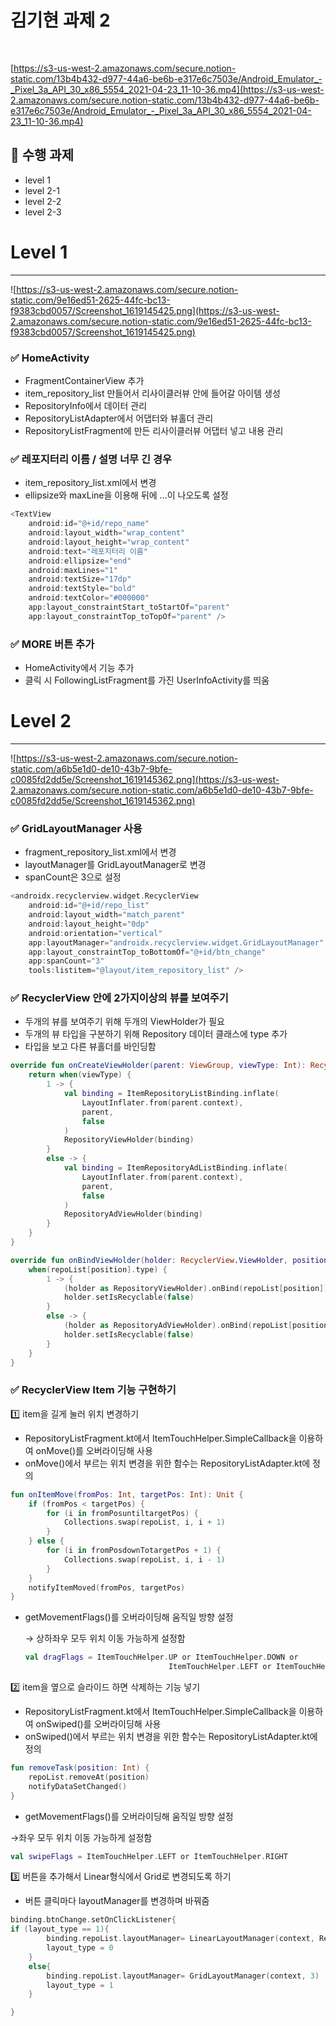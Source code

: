 # 김기현 과제 2
</br>

[https://s3-us-west-2.amazonaws.com/secure.notion-static.com/13b4b432-d977-44a6-be6b-e317e6c7503e/Android_Emulator_-_Pixel_3a_API_30_x86_5554_2021-04-23_11-10-36.mp4](https://s3-us-west-2.amazonaws.com/secure.notion-static.com/13b4b432-d977-44a6-be6b-e317e6c7503e/Android_Emulator_-_Pixel_3a_API_30_x86_5554_2021-04-23_11-10-36.mp4)

## 📌 수행 과제

- level 1
- level 2-1
- level 2-2
- level 2-3

# Level 1

---

![https://s3-us-west-2.amazonaws.com/secure.notion-static.com/9e16ed51-2625-44fc-bc13-f9383cbd0057/Screenshot_1619145425.png](https://s3-us-west-2.amazonaws.com/secure.notion-static.com/9e16ed51-2625-44fc-bc13-f9383cbd0057/Screenshot_1619145425.png)

### ✅ **HomeActivity**

- FragmentContainerView 추가
- item_repository_list 만들어서 리사이클러뷰 안에 들어갈 아이템 생성
- RepositoryInfo에서 데이터 관리
- RepositoryListAdapter에서 어댑터와 뷰홀더 관리
- RepositoryListFragment에 만든 리사이클러뷰 어댑터 넣고 내용 관리

### ✅ 레포지터리 이름 / 설명 너무 긴 경우

- item_repository_list.xml에서 변경
- ellipsize와 maxLine을 이용해 뒤에 ...이 나오도록 설정

```kotlin
<TextView
    android:id="@+id/repo_name"
    android:layout_width="wrap_content"
    android:layout_height="wrap_content"
    android:text="레포지터리 이름"
    android:ellipsize="end"
    android:maxLines="1"
    android:textSize="17dp"
    android:textStyle="bold"
    android:textColor="#000000"
    app:layout_constraintStart_toStartOf="parent"
    app:layout_constraintTop_toTopOf="parent" />
```

### ✅ MORE 버튼 추가

- HomeActivity에서 기능 추가
- 클릭 시 FollowingListFragment를 가진 UserInfoActivity를 띄움

# Level 2

---

![https://s3-us-west-2.amazonaws.com/secure.notion-static.com/a6b5e1d0-de10-43b7-9bfe-c0085fd2dd5e/Screenshot_1619145362.png](https://s3-us-west-2.amazonaws.com/secure.notion-static.com/a6b5e1d0-de10-43b7-9bfe-c0085fd2dd5e/Screenshot_1619145362.png)

### ✅ GridLayoutManager 사용

- fragment_repository_list.xml에서 변경
- layoutManager를 GridLayoutManager로 변경
- spanCount은 3으로 설정

```kotlin
<androidx.recyclerview.widget.RecyclerView
    android:id="@+id/repo_list"
    android:layout_width="match_parent"
    android:layout_height="0dp"
    android:orientation="vertical"
    app:layoutManager="androidx.recyclerview.widget.GridLayoutManager"
    app:layout_constraintTop_toBottomOf="@+id/btn_change"
    app:spanCount="3"
    tools:listitem="@layout/item_repository_list" />
```

### ✅ RecyclerView 안에 2가지이상의 뷰를 보여주기

- 두개의 뷰를 보여주기 위해 두개의 ViewHolder가 필요
- 두개의 뷰 타입을 구분하기 위해 Repository 데이터 클래스에 type 추가
- 타입을 보고 다른 뷰홀더를 바인딩함

```kotlin
override fun onCreateViewHolder(parent: ViewGroup, viewType: Int): RecyclerView.ViewHolder {
    return when(viewType) {
        1 -> {
            val binding = ItemRepositoryListBinding.inflate(
                LayoutInflater.from(parent.context),
                parent,
                false
            )
            RepositoryViewHolder(binding)
        }
        else -> {
            val binding = ItemRepositoryAdListBinding.inflate(
                LayoutInflater.from(parent.context),
                parent,
                false
            )
            RepositoryAdViewHolder(binding)
        }
    }
}
```

```kotlin
override fun onBindViewHolder(holder: RecyclerView.ViewHolder, position: Int) {
    when(repoList[position].type) {
        1 -> {
            (holder as RepositoryViewHolder).onBind(repoList[position])
            holder.setIsRecyclable(false)
        }
        else -> {
            (holder as RepositoryAdViewHolder).onBind(repoList[position])
            holder.setIsRecyclable(false)
        }
    }
}
```

### ✅ RecyclerView Item 기능 구현하기

1️⃣ item을 길게 눌러 위치 변경하기

- RepositoryListFragment.kt에서 ItemTouchHelper.SimpleCallback을 이용하여 onMove()를 오버라이딩해 사용
- onMove()에서 부르는 위치 변경을 위한 함수는 RepositoryListAdapter.kt에 정의

```kotlin
fun onItemMove(fromPos: Int, targetPos: Int): Unit {
    if (fromPos < targetPos) {
        for (i in fromPosuntiltargetPos) {
            Collections.swap(repoList, i, i + 1)
        }
    } else {
        for (i in fromPosdownTotargetPos + 1) {
            Collections.swap(repoList, i, i - 1)
        }
    }
    notifyItemMoved(fromPos, targetPos)
}
```

- getMovementFlags()를 오버라이딩해 움직일 방향 설정

    → 상하좌우 모두 위치 이동 가능하게 설정함

    ```kotlin
    val dragFlags = ItemTouchHelper.UP or ItemTouchHelper.DOWN or 
    								ItemTouchHelper.LEFT or ItemTouchHelper.RIGHT
    ```

2️⃣ item을 옆으로 슬라이드 하면 삭제하는 기능 넣기

- RepositoryListFragment.kt에서 ItemTouchHelper.SimpleCallback을 이용하여 onSwiped()를 오버라이딩해 사용
- onSwiped()에서 부르는 위치 변경을 위한 함수는 RepositoryListAdapter.kt에 정의

```kotlin
fun removeTask(position: Int) {
    repoList.removeAt(position)
    notifyDataSetChanged()
}
```

- getMovementFlags()를 오버라이딩해 움직일 방향 설정

→좌우 모두 위치 이동 가능하게 설정함

```kotlin
val swipeFlags = ItemTouchHelper.LEFT or ItemTouchHelper.RIGHT
```

3️⃣ 버튼을 추가해서 Linear형식에서 Grid로 변경되도록 하기

- 버튼 클릭마다 layoutManager를 변경하며 바꿔줌

```kotlin
binding.btnChange.setOnClickListener{
if (layout_type == 1){
        binding.repoList.layoutManager= LinearLayoutManager(context, RecyclerView.VERTICAL, false)
        layout_type = 0
    }
    else{
        binding.repoList.layoutManager= GridLayoutManager(context, 3)
        layout_type = 1
    }

}
```